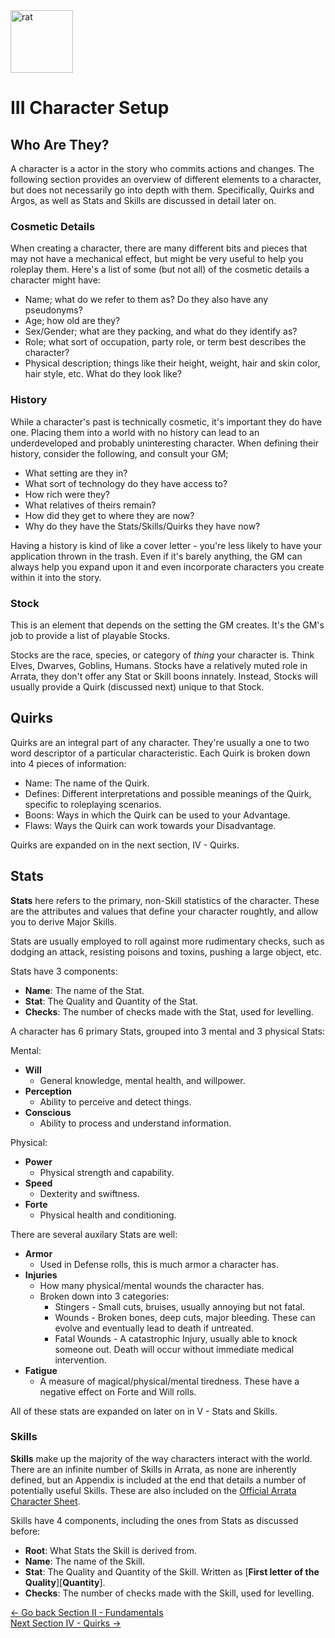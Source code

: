 <img src="https://github.com/kalebvonburris/Arrata-TTRPG/blob/main/rat.png" alt="rat" width="100"/>

# III Character Setup

## Who Are They?

A character is a actor in the story who commits actions and changes. The following section provides an overview of different elements to a character, but does not necessarily go into depth with them. Specifically, Quirks and Argos, as well as Stats and Skills are discussed in detail later on.

### Cosmetic Details

When creating a character, there are many different bits and pieces that may not have a mechanical effect, but might be very useful to help you roleplay them. Here's a list of some (but not all) of the cosmetic details a character might have:

- Name; what do we refer to them as? Do they also have any pseudonyms?
- Age; how old are they?
- Sex/Gender; what are they packing, and what do they identify as?
- Role; what sort of occupation, party role, or term best describes the character?
- Physical description; things like their height, weight, hair and skin color, hair style, etc. What do they look like?

### History

While a character's past is technically cosmetic, it's important they do have one. Placing them into a world with no history can lead to an underdeveloped and probably uninteresting character. When defining their history, consider the following, and consult your GM;

- What setting are they in?
- What sort of technology do they have access to?
- How rich were they?
- What relatives of theirs remain?
- How did they get to where they are now?
- Why do they have the Stats/Skills/Quirks they have now?

Having a history is kind of like a cover letter - you're less likely to have your application thrown in the trash. Even if it's barely anything, the GM can always help you expand upon it and even incorporate characters you create within it into the story.

### Stock

This is an element that depends on the setting the GM creates. It's the GM's job to provide a list of playable Stocks.

Stocks are the race, species, or category of *thing* your character is. Think Elves, Dwarves, Goblins, Humans. Stocks have a relatively muted role in Arrata, they don't offer any Stat or Skill boons innately. Instead, Stocks will usually provide a Quirk (discussed next) unique to that Stock.

## Quirks

Quirks are an integral part of any character. They're usually a one to two word descriptor of a particular characteristic. Each Quirk is broken down into 4 pieces of information:

- Name: The name of the Quirk.
- Defines: Different interpretations and possible meanings of the Quirk, specific to roleplaying scenarios.
- Boons: Ways in which the Quirk can be used to your Advantage.
- Flaws: Ways the Quirk can work towards your Disadvantage.

Quirks are expanded on in the next section, IV - Quirks.

## Stats

**Stats** here refers to the primary, non-Skill statistics of the character. These are the attributes and values that define your character roughtly, and allow you to derive Major Skills.

Stats are usually employed to roll against more rudimentary checks, such as dodging an attack, resisting poisons and toxins, pushing a large object, etc.

Stats have 3 components:

- **Name**: The name of the Stat.
- **Stat**: The Quality and Quantity of the Stat.
- **Checks**: The number of checks made with the Stat, used for levelling.

A character has 6 primary Stats, grouped into 3 mental and 3 physical Stats:

Mental:

- **Will**
  - General knowledge, mental health, and willpower.
- **Perception**
  - Ability to perceive and detect things.
- **Conscious**
  - Ability to process and understand information.

Physical:

- **Power**
  - Physical strength and capability.
- **Speed**
  - Dexterity and swiftness.
- **Forte**
  - Physical health and conditioning.

There are several auxilary Stats are well:

- **Armor**
  - Used in Defense rolls, this is much armor a character has.
- **Injuries**
  - How many physical/mental wounds the character has.
  - Broken down into 3 categories:
    - Stingers - Small cuts, bruises, usually annoying but not fatal.
    - Wounds - Broken bones, deep cuts, major bleeding. These can evolve and eventually lead to death if untreated.
    - Fatal Wounds - A catastrophic Injury, usually able to knock someone out. Death will occur without immediate medical intervention.
- **Fatigue**
  - A measure of magical/physical/mental tiredness. These have a negative effect on Forte and Will rolls.

All of these stats are expanded on later on in V - Stats and Skills.

### Skills

**Skills** make up the majority of the way characters interact with the world. There are an infinite number of Skills in Arrata, as none are inherently defined, but an Appendix is included at the end that details a number of potentially useful Skills. These are also included on the [Official Arrata Character Sheet]().

Skills have 4 components, including the ones from Stats as discussed before:

- **Root**: What Stats the Skill is derived from.
- **Name**: The name of the Skill.
- **Stat**: The Quality and Quantity of the Skill. Written as \[**First letter of the Quality**]\[**Quantity**].
- **Checks**: The number of checks made with the Skill, used for levelling.

[<- Go back Section II - Fundamentals](https://github.com/kalebvonburris/Arrata-TTRPG/blob/main/draft/Arrata-Guide/II%20-%20Fundamentals.md)
<br> [Next Section IV - Quirks ->](https://github.com/kalebvonburris/Arrata-TTRPG/blob/main/draft/Arrata-Guide/IV%20-%20Quirks.md)
